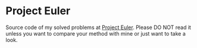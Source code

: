 Project Euler
============

Source code of my solved problems at [Project Euler](http://projecteuler.net).
Please DO NOT read it unless you want to compare your method with mine or just want to take a look.
